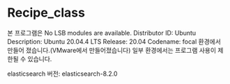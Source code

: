 # Recipe_class
본 프로그램은 
No LSB modules are available.
Distributor ID:	Ubuntu
Description:	Ubuntu 20.04.4 LTS
Release:	20.04
Codename:	focal
환경에서 만들어 졌습니다.(VMware에서 만들어졌습니다)
일부 환경에서는 프로그램 사용이 제한될 수 있습니다.

elasticsearch 버전: elasticsearch-8.2.0
